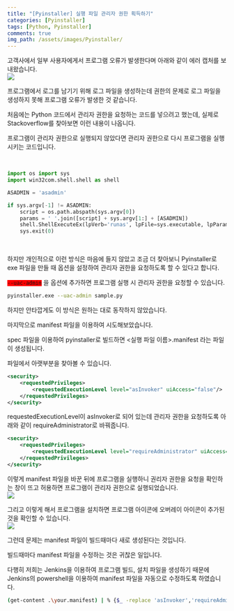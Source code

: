 ```yaml
---
title: "[Pyinstaller] 실행 파일 관리자 권한 획득하기"
categories: [Pyinstaller]
tags: [Python, Pyinstaller]
comments: true 
img_path: /assets/images/Pyinstaller/
---
```


고객사에서 일부 사용자에게서 프로그램 오류가 발생한다며 아래와 같이 에러 캡처를 보내왔습니다.\
![](2021-04-01-1.png)


프로그램에서 로그를 남기기 위해 로그 파일을 생성하는데 권한의 문제로 로그 파일을 생성하지 못해 프로그램 오류가 발생한 것 같습니다.

처음에는 Python 코드에서 관리자 권한을 요청하는 코드를 넣으려고 했는데, 실제로 Stackoverflow를 찾아보면 이런 내용이 나옵니다.

프로그램이 관리자 권한으로 실행되지 않았다면 관리자 권한으로 다시 프로그램을 실행시키는 코드입니다.

​
```python
import os import sys
import win32com.shell.shell as shell

ASADMIN = 'asadmin'

if sys.argv[-1] != ASADMIN:
    script = os.path.abspath(sys.argv[0])
    params = ' '.join([script] + sys.argv[1:] + [ASADMIN])
    shell.ShellExecuteEx(lpVerb='runas', lpFile=sys.executable, lpParameters=params)
    sys.exit(0)
```
​

하지만 개인적으로 이런 방식은 마음에 들지 않았고 조금 더 찾아보니 Pyinstaller로 exe 파일을 만들 때 옵션을 설정하여 관리자 권한을 요청하도록 할 수 있다고 합니다.

<code style="background:red">--uac-admin</code> 을 옵션에 추가하면 프로그램 실행 시 관리자 권한을 요청할 수 있습니다.

```sh
pyinstaller.exe --uac-admin sample.py
```

하지만 안타깝게도 이 방식은 원하는 대로 동작하지 않았습니다.
​

마지막으로 manifest  파일을 이용하여 시도해보았습니다.

spec 파일을 이용하여 pyinstaller로 빌드하면 <실행 파일 이름>.manifest 라는 파일이 생성됩니다.

파일에서 아랫부분을 찾아볼 수 있습니다.

```xml
<security>
    <requestedPrivileges>
        <requestedExecutionLevel level="asInvoker" uiAccess="false"/>
    </requestedPrivileges>
</security>
```

requestedExecutionLevel이 asInvoker로 되어 있는데 관리자 권한을 요청하도록 아래와 같이 requireAdministrator로 바꿔줍니다.

```xml
<security>
    <requestedPrivileges>
        <requestedExecutionLevel level="requireAdministrator" uiAccess="false"/>
    </requestedPrivileges>
</security>
```

이렇게 manifest 파일을 바꾼 뒤에 프로그램을 실행하니 권리자 권한을 요청을 확인하는 창이 뜨고 허용하면 프로그램이 관리자 권한으로 실행되었습니다.\
![](2021-04-01-2.png)


그리고 이렇게 해서 프로그램을 설치하면 프로그램 아이콘에 오버레이 아이콘이 추가된 것을 확인할 수 있습니다.\
![](2021-04-01-3.png)


그런데 문제는 manifest 파일이 빌드때마다 새로 생성된다는 것입니다.

빌드때마다 manifest 파일을 수정하는 것은 귀찮은 일입니다.

다행히 저희는 Jenkins을 이용하여 프로그램 빌드, 설치 파일을 생성하기 때문에 Jenkins의 powershell을 이용하여 manifest 파일을 자동으로 수정하도록 하였습니다.

```sh
(get-content .\your.manifest) | % {$_ -replace 'asInvoker','requireAdministrator'} | Out-File .\your.manifest -Encoding ASCII
```